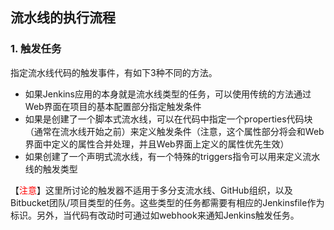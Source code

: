 ## 流水线的执行流程

### 1. 触发任务
指定流水线代码的触发事件，有如下3种不同的方法。
+ 如果Jenkins应用的本身就是流水线类型的任务，可以使用传统的方法通过Web界面在项目的基本配置部分指定触发条件
+ 如果是创建了一个脚本式流水线，可以在代码中指定一个properties代码块（通常在流水线开始之前）来定义触发条件（注意，这个属性部分将会和Web界面中定义的属性合并处理，并且Web界面上定义的属性优先生效）
+ 如果创建了一个声明式流水线，有一个特殊的triggers指令可以用来定义流水线的触发类型

【<font color=red>注意</font>】这里所讨论的触发器不适用于多分支流水线、GitHub组织，以及Bitbucket团队/项目类型的任务。这些类型的任务都需要有相应的Jenkinsfile作为标识。另外，当代码有改动时可通过如webhook来通知Jenkins触发任务。
